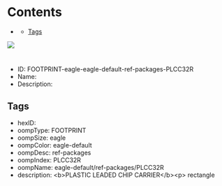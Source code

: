 



Contents
========

* [](#)
	* [Tags](#tags)
  
![][im]
# 

- ID: FOOTPRINT-eagle-eagle-default-ref-packages-PLCC32R
- Name: 
- Description: 

## Tags

- hexID: 
- oompType: FOOTPRINT
- oompSize: eagle
- oompColor: eagle-default
- oompDesc: ref-packages
- oompIndex: PLCC32R
- oompName: eagle-default/ref-packages/PLCC32R
- description: &lt;b&gt;PLASTIC LEADED CHIP CARRIER&lt;/b&gt;&lt;p&gt;&#xD;
rectangle



[im]: image.png
